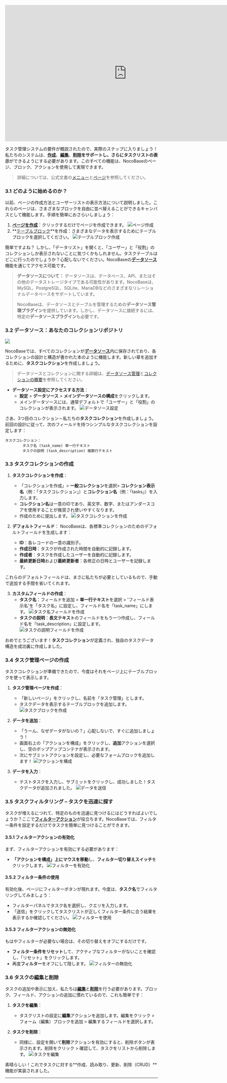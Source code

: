 <iframe width="800" height="450" src="https://www.youtube.com/embed/8qFJnqcwNKk?si=LYSPrRX3oWU18KzJ" title="YouTube video player" frameborder="0" allow="accelerometer; autoplay; clipboard-write; encrypted-media; gyroscope; picture-in-picture; web-share" referrerpolicy="strict-origin-when-cross-origin" allowfullscreen></iframe>

タスク管理システムの要件が概説されたので、実際のステップに入りましょう！私たちのシステムは、**[作成](https://docs.nocobase.com/handbook/ui/actions/types/add-new)**、**[編集](https://docs.nocobase.com/handbook/ui/actions/types/edit)**、**[削除](https://docs.nocobase.com/handbook/ui/actions/types/delete)**をサポートし、さらに**タスクリストの表示**ができるようにする必要があります。このすべての機能は、NocoBaseのページ、ブロック、アクションを使用して実現できます。

> 詳細については、公式文書の[メニュー](https://docs.nocobase.com/handbook/ui/menus)と[ページ](https://docs.nocobase.com/handbook/ui/pages)を参照してください。

### 3.1 どのように始めるのか？

以前、ページの作成方法とユーザーリストの表示方法について説明しました。これらのページは、さまざまなブロックを自由に並べ替えることができるキャンバスとして機能します。手順を簡単におさらいしましょう：

1. [**ページを作成**](https://docs.nocobase.com/handbook/ui/pages)：クリックするだけでページを作成できます。
   ![ページ作成](https://static-docs.nocobase.com/Solution/demov3N-1.gif)
2. **[テーブルブロック](https://docs.nocobase.com/handbook/ui/blocks/data-blocks/table)**を作成：さまざまなデータを表示するためにテーブルブロックを選択してください。
   ![テーブルブロック作成](https://static-docs.nocobase.com/Solution/demov3N-2.gif)

簡単ですよね？ しかし、「データリスト」を開くと、「ユーザー」と「役割」のコレクションしか表示されないことに気づくかもしれません。タスクテーブルはどこに行ったのでしょうか？心配しないでください。NocoBaseの[**データソース**](https://docs.nocobase.com/handbook/data-source-manager)機能を通じてアクセス可能です。

> **データソースについて：** データソースは、データベース、API、またはその他のデータストレージタイプである可能性があります。NocoBaseは、MySQL、PostgreSQL、SQLite、MariaDBなどのさまざまなリレーショナルデータベースをサポートしています。
>
> NocoBaseは、データソースとテーブルを管理するための**データソース管理プラグイン**を提供しています。しかし、データソースに接続するには、特定の**データソースプラグイン**も必要です。

### 3.2 データソース：あなたのコレクションリポジトリ

![](https://static-docs.nocobase.com/20241009144356.png)

NocoBaseでは、すべてのコレクションが[**データソース**](https://docs.nocobase.com/handbook/data-source-manager)内に保存されており、各コレクションの設計と構造が書かれた本のように機能します。新しい章を追加するために、**タスクコレクション**を作成しましょう。

> データソースとコレクションに関する詳細は、[データソース管理](https://docs.nocobase.com/handbook/data-source-manager)と[コレクションの概要](https://docs.nocobase.com/handbook/data-modeling/collection)を参照してください。

- **データソース設定にアクセスする方法**：
  - **設定** > **データソース** > **メインデータソースの構成**をクリックします。
  - メインデータソースには、通常デフォルトで「ユーザー」と「役割」のコレクションが表示されます。
    ![データソース設定](https://static-docs.nocobase.com/Solution/demov3N-3.gif)

さあ、3つ目のコレクション－私たちの**タスクコレクション**を作成しましょう。前回の設計に従って、次のフィールドを持つシンプルなタスクコレクションを設定します：

```
タスクコレクション：
        タスク名 (task_name) 単一行テキスト
        タスクの説明 (task_description) 複数行テキスト
```

### 3.3 タスクコレクションの作成

1. **タスクコレクションを作成**：

   - 「コレクションを作成」> **一般コレクション**を選択> **コレクション表示名**（例：「タスクコレクション」）と**コレクション名**（例：「tasks」）を入力します。
   - **コレクション名**は一意のIDであり、英文字、数字、またはアンダースコアを使用することが推奨され使いやすくなります。
   - 作成のために提出します。
     ![タスクコレクションを作成](https://static-docs.nocobase.com/Solution/demov3N-4.gif)
2. **デフォルトフィールド**：
   NocoBaseは、各標準コレクションのためのデフォルトフィールドを生成します：

   - **ID**：各レコードの一意の識別子。
   - **作成日時**：タスクが作成された時間を自動的に記録します。
   - **作成者**：タスクを作成したユーザーを自動的に記録します。
   - **最終更新日時**および**最終更新者**：各修正の日時とユーザーを記録します。

これらのデフォルトフィールドは、まさに私たちが必要としているもので、手動で追加する手間を省いてくれます。

3. **カスタムフィールドの作成**：
   - **タスク名**：フィールドを追加 > **単一行テキスト**を選択 > 'フィールド表示名'を「タスク名」に設定し、フィールド名を「task_name」にします。
     ![タスク名フィールドを作成](https://static-docs.nocobase.com/Solution/demov3N-5N.gif)
   - **タスクの説明**：**長文テキスト**のフィールドをもう一つ作成し、フィールド名を「task_description」に設定します。
     ![タスクの説明フィールドを作成](https://static-docs.nocobase.com/Solution/demov3N-6.gif)

おめでとうございます！**タスクコレクション**が定義され、独自のタスクデータ構造を成功裏に作成しました。

### 3.4 タスク管理ページの作成

タスクコレクションが準備できたので、今度はそれをページ上にテーブルブロックを使って表示します。

1. **タスク管理ページを作成**：

   - 「新しいページ」をクリックし、名前を「タスク管理」とします。
   - タスクデータを表示するテーブルブロックを追加します。
     ![タスクブロックを作成](https://static-docs.nocobase.com/Solution/demov3N-6N.gif)
2. **データを追加**：

   - 「うーん、なぜデータがないの？」心配しないで、すぐに追加しましょう！
   - 画面右上の「アクションを構成」をクリックし、**追加**アクションを選択し、空のポップアップコンテナが表示されます。
   - 次にサブミットアクションを設定し、必要なフォームブロックを追加します！
     ![アクションを構成](https://static-docs.nocobase.com/Solution/demov3N-7.gif)
3. **データを入力**：

   - テストタスクを入力し、サブミットをクリックし、成功しました！タスクデータが追加されました。
     ![データを送信](https://static-docs.nocobase.com/Solution/demov3N-8N.gif)

### 3.5 タスクフィルタリング – タスクを迅速に探す

タスクが増えるにつれて、特定のものを迅速に見つけるにはどうすればよいでしょうか？ここで[**フィルターアクション**](https://docs.nocobase.com/handbook/ui/actions/types/filter)が役立ちます。NocoBaseでは、フィルター条件を設定するだけでタスクを簡単に見つけることができます。

#### 3.5.1 フィルターアクションの有効化

まず、フィルターアクションを有効にする必要があります：

- **「アクションを構成」上にマウスを移動**し、**フィルター切り替えスイッチ**をクリックします。
  ![フィルターを有効化](https://static-docs.nocobase.com/Solution/202410261147021729914422.png)

#### 3.5.2 フィルター条件の使用

有効化後、ページにフィルターボタンが現れます。今度は、**タスク名**でフィルタリングしてみましょう：

- フィルターパネルでタスク名を選択し、クエリを入力します。
- 「送信」をクリックしてタスクリストが正しくフィルター条件に合う結果を表示するか確認してください。
  ![フィルターを使用](https://static-docs.nocobase.com/Solution/demov3N-9.gif)

#### 3.5.3 フィルターアクションの無効化

もはやフィルターが必要ない場合は、その切り替えをオフにするだけです。

- **フィルター条件をリセット**して、アクティブなフィルターがないことを確認し、「リセット」をクリックします。
- 再度**フィルター**をオフにして隠します。
  ![フィルターの無効化](https://static-docs.nocobase.com/Solution/demov3N-10.gif)

### 3.6 タスクの編集と削除

タスクの追加や表示に加え、私たちは[**編集**](https://docs.nocobase.com/handbook/ui/actions/types/edit)と[**削除**](https://docs.nocobase.com/handbook/ui/actions/types/delete)を行う必要があります。ブロック、フィールド、アクションの追加に慣れているので、これも簡単です：

1. **タスクを編集**：

   - タスクリストの設定に**編集**アクションを追加します。編集をクリック > フォーム（編集）ブロックを追加 > 編集するフィールドを選択します。
2. **タスクを削除**：

   - 同様に、設定を開いて**削除**アクションを有効にすると、削除ボタンが表示されます。削除をクリック > 確認して、タスクをリストから削除します。
     ![タスクを編集](https://static-docs.nocobase.com/Solution/demov3N-11.gif)

素晴らしい！これでタスクに対する**作成、読み取り、更新、削除（CRUD）**機能が実装されました。

---
